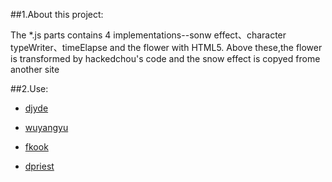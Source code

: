 ##1.About this project:
  
The *.js parts contains 4 implementations--sonw effect、character typeWriter、timeElapse and the flower with HTML5.
Above these,the flower is transformed by hackedchou's code and the snow effect is copyed frome another site
  
##2.Use:
  


* [djyde](https://github.com/djyde)

* [wuyangyu](https://github.com/wuyangyu)

* [fkook](https://github.com/fkook)

* [dpriest](https://github.com/dpriest)